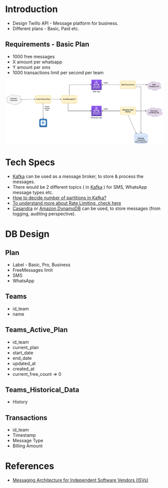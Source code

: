 
# Introduction
- Design Twillo API - Message platform for business.
- Different plans - Basic, Paid etc.

## Requirements - Basic Plan
- 1000 free messages
- X amount per whatsapp
- Y amount per sms
- 1000 transactions limit per second per team

![img.png](assets/TwilloAPIDesign.drawio.png)

# Tech Specs
- [Kafka](../../1_HLDDesignComponents/4_MessageBrokers/Kafka.md) can be used as a message broker, to store & process the messages.
- There would be 2 different topics ( in [Kafka](../../1_HLDDesignComponents/4_MessageBrokers/Kafka.md) ) for SMS, WhatsApp message types etc.
- [How to decide number of partitions in Kafka?](../../1_HLDDesignComponents/4_MessageBrokers/Kafka.md#estimation---how-to-decide-number-of-partitions-in-kafkahttpswwwconfluentiobloghow-choose-number-topics-partitions-kafka-cluster)
- [To understand more about Rate Limiting, check here](../RateLimiterAPI)
- [Casandra](../../1_HLDDesignComponents/3_DatabaseComponents/NoSQL-Databases/ApacheCasandra.md) or [Amazon DynamoDB](../../2_AWSComponents/6_DatabaseServices/AmazonDynamoDB/Readme.md) can be used, to store messages (from logging, auditing perspective).

# DB Design

## Plan
- Label - Basic, Pro, Business
- FreeMessages limit
- SMS
- WhatsApp

## Teams
- id_team
- name

## Teams_Active_Plan
- id_team
- current_plan
- start_date
- end_date
- updated_at
- created_at
- current_free_count => 0

## Teams_Historical_Data
- History

## Transactions
- id_team
- Timestamp
- Message Type
- Billing Amount
    
# References
- [Messaging Architecture for Independent Software Vendors (ISVs)](https://www.twilio.com/blog/messaging-architecture-independent-software-vendors)
